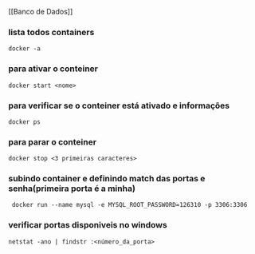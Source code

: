[[Banco de Dados]]

### lista todos containers

```
docker -a
```
### para ativar o conteiner
```
docker start <nome>
```
### para verificar se o conteiner está ativado e informações
```
docker ps
```
### para parar o conteiner

```
docker stop <3 primeiras caracteres>
```

### subindo container e definindo match das portas e senha(primeira porta é a minha)
```
 docker run --name mysql -e MYSQL_ROOT_PASSWORD=126310 -p 3306:3306
```

### verificar portas disponiveis no windows
```
netstat -ano | findstr :<número_da_porta>
```
